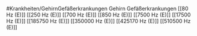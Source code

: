 #Krankheiten/GehirnGefäßerkrankungen
Gehirn Gefäßerkrankungen
[[80 Hz (E)]]
[[250 Hz (E)]]
[[700 Hz (E)]]
[[850 Hz (E)]]
[[7500 Hz (E)]]
[[17500 Hz (E)]]
[[185750 Hz (E)]]
[[350000 Hz (E)]]
[[425170 Hz (E)]]
[[510500 Hz (E)]]
